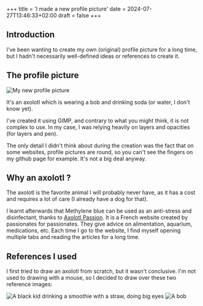 +++
title = 'I made a new profile picture'
date = 2024-07-27T13:46:33+02:00
draft = false
+++

## Introduction

I've been wanting to create my own (original) profile picture for a long time, but I hadn't
necessarily well-defined ideas or references to create it.

## The profile picture

![My new profile picture](/images/new-profile-picture/pp_axolotl.png)

It's an axolotl which is wearing a bob and drinking soda (or water, I
don't know yet).

I've created it using GIMP, and contrary to what you might think, it is not
complex to use. In my case, I was relying heavily on layers and opacities (for
layers and pen).

The only detail I didn't think about during the creation was the fact that on
some websites, profile pictures are round, so you can't see the fingers on my
github page for example. It's not a big deal anyway.

## Why an axolotl ?

The axolotl is the favorite animal I will probably never have, as it has a cost and requires
a lot of care (I already have a dog for that).

I learnt afterwards that Methylene blue can be used as an anti-stress and
disinfectant, thanks to [Axolotl Passion].
It is a French website created by passionates for passionates.
They give advice on alimentation, aquarium, medications, etc. Each time I go to the
website, I find myself opening multiple tabs and reading the articles for a
long time.

## References I used

I first tried to draw an axolotl from scratch, but it wasn't conclusive. I'm
not used to drawing with a mouse, so I decided to draw over these two
reference images:

![A black kid drinking a smoothie with a straw, doing big eyes](/images/new-profile-picture/kid_drinking_smoothie.png)
![A bob](/images/new-profile-picture/bob.png)

[Axolotl Passion]: https://www.axolotl-passion.net/
